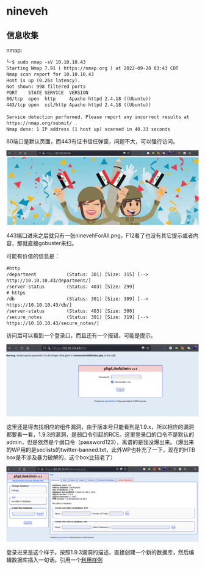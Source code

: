 # nineveh

## 信息收集

nmap:

```
└─$ sudo nmap -sV 10.10.10.43
Starting Nmap 7.91 ( https://nmap.org ) at 2022-09-20 03:43 CDT
Nmap scan report for 10.10.10.43
Host is up (0.26s latency).
Not shown: 998 filtered ports
PORT    STATE SERVICE  VERSION
80/tcp  open  http     Apache httpd 2.4.18 ((Ubuntu))
443/tcp open  ssl/http Apache httpd 2.4.18 ((Ubuntu))

Service detection performed. Please report any incorrect results at https://nmap.org/submit/ .
Nmap done: 1 IP address (1 host up) scanned in 40.33 seconds
```

80端口是默认页面，而443有证书信任弹窗，问题不大，可以强行访问。

![image](../../%E5%9B%BE%E5%BA%8A/Screenshot_2022-09-20_03-46-02.png)

443端口进来之后就只有一张ninevehForAll.png。F12看了也没有其它提示或者内容，那就直接gobuster来扫。

可能有价值的信息是：

```
#http
/department           (Status: 301) [Size: 315] [--> http://10.10.10.43/department/]
/server-status        (Status: 403) [Size: 299]  
# https
/db                   (Status: 301) [Size: 309] [--> https://10.10.10.43/db/]
/server-status        (Status: 403) [Size: 300]                              
/secure_notes         (Status: 301) [Size: 319] [--> https://10.10.10.43/secure_notes/]
```

访问后可以看到一个登录口，而且还有一个报错，可能是提示。

![image](../../%E5%9B%BE%E5%BA%8A/Screenshot_2022-09-20_03-55-46.png)

这里还是得去找相应的组件漏洞，由于版本号只能看到是1.9.x，所以相应的漏洞都要看一看，1.9.3的漏洞，是弱口令引起的RCE。这里登录口的口令不是默认的admin，但是依然是个弱口令（password123），离谱的是我没爆出来。（爆出来的WP用的是seclists的twitter-banned.txt，此外WP也补充了一下，现在的HTB box是不涉及暴力破解的，这个box比较老了）

![image](../../%E5%9B%BE%E5%BA%8A/Screenshot_2022-09-20_20-41-50.png)

登录进来是这个样子。按照1.9.3漏洞的描述，直接创建一个新的数据库，然后编辑数据库插入一句话。引用一个[利用样例](https://blog.51cto.com/penright/1116853)
